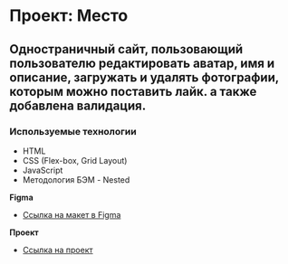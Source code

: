 # Проект: Место
## Одностраничный сайт, пользовающий пользователю редактировать аватар, имя и описание, загружать и удалять фотографии, которым можно поставить лайк. а также добавлена валидация.

### Используемые технологии

* HTML
* CSS (Flex-box, Grid Layout)
* JavaScript
* Методология БЭМ - Nested

**Figma**

* [Ссылка на макет в Figma](https://www.figma.com/file/2cn9N9jSkmxD84oJik7xL7/JavaScript.-Sprint-4?node-id=0%3A1)

**Проект**

* [Ссылка на проект](https://b0risov.github.io/mesto/)
